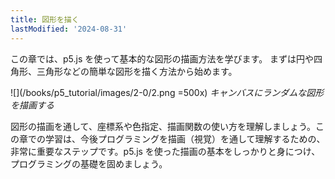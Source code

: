 ```yaml
---
title: 図形を描く
lastModified: '2024-08-31'
---
```


この章では、p5.js を使って基本的な図形の描画方法を学びます。
まずは円や四角形、三角形などの簡単な図形を描く方法から始めます。

![](/books/p5_tutorial/images/2-0/2.png =500x)
_キャンバスにランダムな図形を描画する_

図形の描画を通して、座標系や色指定、描画関数の使い方を理解しましょう。この章での学習は、今後プログラミングを描画（視覚）を通して理解するための、非常に重要なステップです。p5.js を使った描画の基本をしっかりと身につけ、プログラミングの基礎を固めましょう。
